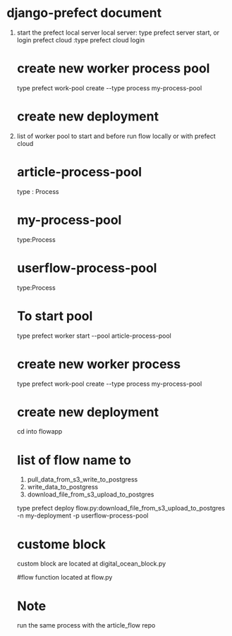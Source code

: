 # django-prefect document

1. start the prefect local server
    local server: type prefect server start,
   or login prefect cloud :type  prefect cloud login
   
   # create new worker process pool
   type  prefect work-pool create --type process my-process-pool

   # create new deployment
3. list of worker pool to start and before run flow locally or with prefect cloud
    # article-process-pool 
     type : Process
    # my-process-pool
     type:Process
    # userflow-process-pool 
      type:Process
   # To start pool
      type prefect worker start --pool article-process-pool
   
   # create new worker process
   type  prefect work-pool create --type process my-process-pool

   # create new deployment
   cd  into flowapp
   
    # list of flow name to
   1. pull_data_from_s3_write_to_postgress
   2. write_data_to_postgress
   3. download_file_from_s3_upload_to_postgres
  
   type prefect deploy flow.py:download_file_from_s3_upload_to_postgres -n my-deployment -p userflow-process-pool 
   
   


   # custome block
   custom block are located at digital_ocean_block.py

   #flow function
   located at flow.py

   # Note
   run the same process with the article_flow repo

